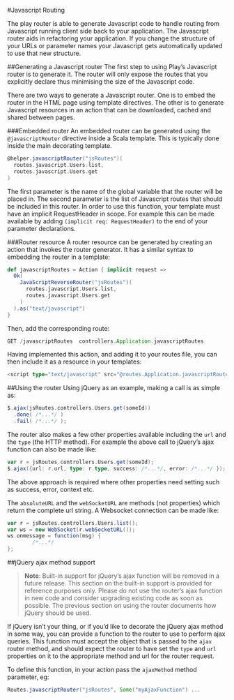 #Javascript Routing

The play router is able to generate Javascript code to handle routing from Javascript running client side back to your application. The Javascript router aids in refactoring your application. If you change the structure of your URLs or parameter names your Javascript gets automatically updated to use that new structure.


##Generating a Javascript router
The first step to using Play’s Javascript router is to generate it. The router will only expose the routes that you explicitly declare thus minimising the size of the Javascript code.

There are two ways to generate a Javascript router. One is to embed the router in the HTML page using template directives. The other is to generate Javascript resources in an action that can be downloaded, cached and shared between pages.

###Embedded router
An embedded router can be generated using the `@javascriptRouter` directive inside a Scala template. This is typically done inside the main decorating template.

```scala
@helper.javascriptRouter("jsRoutes")(
  routes.javascript.Users.list,
  routes.javascript.Users.get
)
```

The first parameter is the name of the global variable that the router will be placed in. The second parameter is the list of Javascript routes that should be included in this router. In order to use this function, your template must have an implicit RequestHeader in scope. For example this can be made available by adding `(implicit req: RequestHeader)` to the end of your parameter declarations.

###Router resource
A router resource can be generated by creating an action that invokes the router generator. It has a similar syntax to embedding the router in a template:

```scala
def javascriptRoutes = Action { implicit request =>
  Ok(
    JavaScriptReverseRouter("jsRoutes")(
      routes.javascript.Users.list,
      routes.javascript.Users.get
    )
  ).as("text/javascript")
}
```

Then, add the corresponding route:

```scala
GET /javascriptRoutes  controllers.Application.javascriptRoutes
```

Having implemented this action, and adding it to your routes file, you can then include it as a resource in your templates:

```scala
<script type="text/javascript" src="@routes.Application.javascriptRoutes"></script>
```


##Using the router
Using jQuery as an example, making a call is as simple as:

```scala
$.ajax(jsRoutes.controllers.Users.get(someId))
  .done( /*...*/ )
  .fail( /*...*/ );
```

The router also makes a few other properties available including the `url` and the `type` (the HTTP method). For example the above call to jQuery’s ajax function can also be made like:

```scala
var r = jsRoutes.controllers.Users.get(someId);
$.ajax({url: r.url, type: r.type, success: /*...*/, error: /*...*/ });
```

The above approach is required where other properties need setting such as success, error, context etc.

The `absoluteURL` and the `webSocketURL` are methods (not properties) which return the complete url string. A Websocket connection can be made like:

```scala
var r = jsRoutes.controllers.Users.list();
var ws = new WebSocket(r.webSocketURL());
ws.onmessage = function(msg) {
        /*...*/
};
```


##jQuery ajax method support
> **Note**: Built-in support for jQuery’s ajax function will be removed in a future release. This section on the built-in support is provided for reference purposes only. Please do not use the router’s ajax function in new code and consider upgrading existing code as soon as possible. The previous section on using the router documents how jQuery should be used.

If jQuery isn’t your thing, or if you’d like to decorate the jQuery ajax method in some way, you can provide a function to the router to use to perform ajax queries. This function must accept the object that is passed to the `ajax` router method, and should expect the router to have set the `type` and `url` properties on it to the appropriate method and url for the router request.

To define this function, in your action pass the `ajaxMethod` method parameter, eg:

```scala
Routes.javascriptRouter("jsRoutes", Some("myAjaxFunction") ...
```